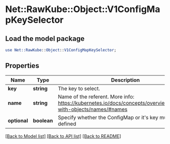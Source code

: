 # Net::RawKube::Object::V1ConfigMapKeySelector

## Load the model package
```perl
use Net::RawKube::Object::V1ConfigMapKeySelector;
```

## Properties
Name | Type | Description | Notes
------------ | ------------- | ------------- | -------------
**key** | **string** | The key to select. | 
**name** | **string** | Name of the referent. More info: https://kubernetes.io/docs/concepts/overview/working-with-objects/names/#names | [optional] 
**optional** | **boolean** | Specify whether the ConfigMap or it&#39;s key must be defined | [optional] 

[[Back to Model list]](../README.md#documentation-for-models) [[Back to API list]](../README.md#documentation-for-api-endpoints) [[Back to README]](../README.md)


